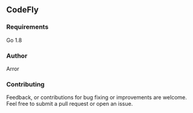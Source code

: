 ## CodeFly



### Requirements

Go 1.8

### Author

Arror

### Contributing

Feedback, or contributions for bug fixing or improvements are welcome. Feel free to submit a pull request or open an issue.
